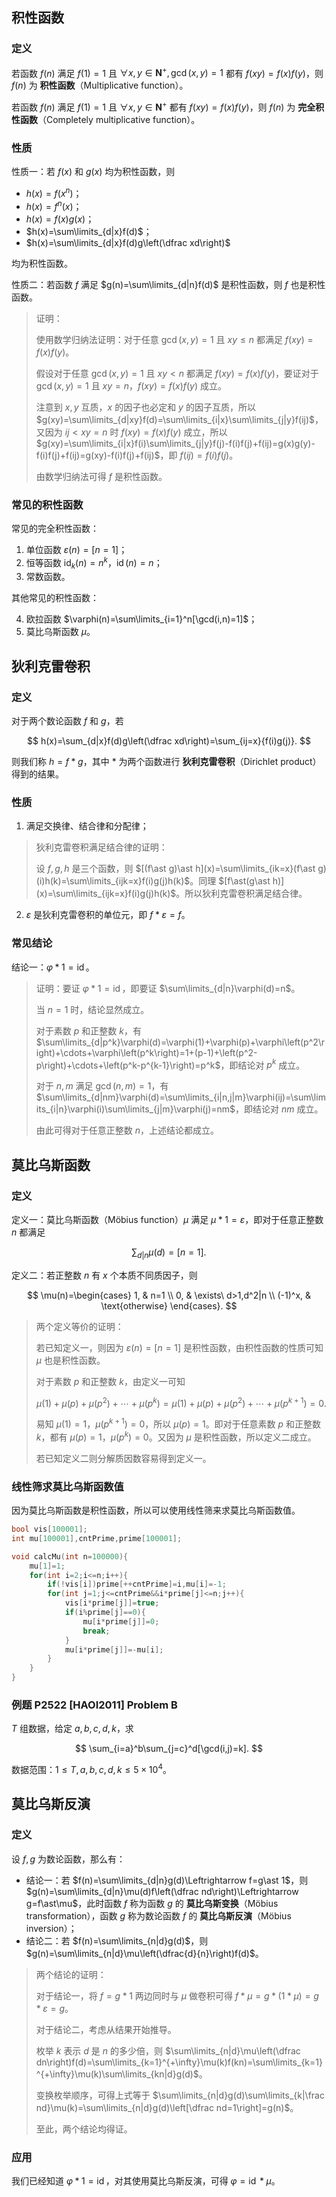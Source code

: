 ## 积性函数

### 定义

若函数 $f(n)$ 满足 $f(1)=1$ 且 $\forall x,y\in\mathbf{N}^+,\gcd(x,y)=1$ 都有 $f(xy)=f(x)f(y)$，则 $f(n)$ 为 **积性函数**（Multiplicative function）。

若函数 $f(n)$ 满足 $f(1)=1$ 且 $\forall x,y\in\mathbf{N}^+$ 都有 $f(xy)=f(x)f(y)$，则 $f(n)$ 为 **完全积性函数**（Completely multiplicative function）。

### 性质

性质一：若 $f(x)$ 和 $g(x)$ 均为积性函数，则

- $h(x)=f(x^n)$；
- $h(x)=f^n(x)$；
- $h(x)=f(x)g(x)$；
- $h(x)=\sum\limits_{d|x}f(d)$；
- $h(x)=\sum\limits_{d|x}f(d)g\left(\dfrac xd\right)$

均为积性函数。

性质二：若函数 $f$ 满足 $g(n)=\sum\limits_{d|n}f(d)$ 是积性函数，则 $f$ 也是积性函数。

> 证明：
> 
> 使用数学归纳法证明：对于任意 $\gcd(x,y)=1$ 且 $xy\leq n$ 都满足 $f(xy)=f(x)f(y)$。
> 
> 假设对于任意 $\gcd(x,y)=1$ 且 $xy < n$ 都满足 $f(xy)=f(x)f(y)$，要证对于 $\gcd(x,y)=1$ 且 $xy=n$，$f(xy)=f(x)f(y)$ 成立。
> 
> 注意到 $x,y$ 互质，$x$ 的因子也必定和 $y$ 的因子互质，所以 $g(xy)=\sum\limits_{d|xy}f(d)=\sum\limits_{i|x}\sum\limits_{j|y}f(ij)$，又因为 $ij < xy=n$ 时 $f(xy)=f(x)f(y)$ 成立，所以 $g(xy)=\sum\limits_{i|x}f(i)\sum\limits_{j|y}f(j)-f(i)f(j)+f(ij)=g(x)g(y)-f(i)f(j)+f(ij)=g(xy)-f(i)f(j)+f(ij)$，即 $f(ij)=f(i)f(j)$。
> 
> 由数学归纳法可得 $f$ 是积性函数。

### 常见的积性函数

常见的完全积性函数：

1. 单位函数 $\varepsilon(n)=[n=1]$；
2. 恒等函数 $\operatorname{id}_k(n)=n^k$，$\operatorname{id}(n)=n$；
3. 常数函数。

其他常见的积性函数：

4. 欧拉函数 $\varphi(n)=\sum\limits_{i=1}^n[\gcd(i,n)=1]$；
5. 莫比乌斯函数 $\mu$。

## 狄利克雷卷积

### 定义

对于两个数论函数 $f$ 和 $g$，若

$$
h(x)=\sum_{d|x}f(d)g\left(\dfrac xd\right)=\sum_{ij=x}{f(i)g(j)}.
$$

则我们称 $h=f\ast g$，其中 $\ast$ 为两个函数进行 **狄利克雷卷积**（Dirichlet product）得到的结果。

### 性质

1. 满足交换律、结合律和分配律；

> 狄利克雷卷积满足结合律的证明：
> 
> 设 $f,g,h$ 是三个函数，则 $[(f\ast g)\ast h](x)=\sum\limits_{ik=x}(f\ast g)(i)h(k)=\sum\limits_{ijk=x}f(i)g(j)h(k)$。同理 $[f\ast(g\ast h)](x)=\sum\limits_{ijk=x}f(i)g(j)h(k)$。所以狄利克雷卷积满足结合律。

2. $\varepsilon$ 是狄利克雷卷积的单位元，即 $f\ast\varepsilon=f$。

### 常见结论

结论一：$\varphi\ast 1=\operatorname{id}$。

> 证明：要证 $\varphi\ast 1=\operatorname{id}$，即要证 $\sum\limits_{d|n}\varphi(d)=n$。
> 
> 当 $n=1$ 时，结论显然成立。
> 
> 对于素数 $p$ 和正整数 $k$，有 $\sum\limits_{d|p^k}\varphi(d)=\varphi(1)+\varphi(p)+\varphi\left(p^2\right)+\cdots+\varphi\left(p^k\right)=1+(p-1)+\left(p^2-p\right)+\cdots+\left(p^k-p^{k-1}\right)=p^k$，即结论对 $p^k$ 成立。
> 
> 对于 $n,m$ 满足 $\gcd(n,m)=1$，有 $\sum\limits_{d|nm}\varphi(d)=\sum\limits_{i|n,j|m}\varphi(ij)=\sum\limits_{i|n}\varphi(i)\sum\limits_{j|m}\varphi(j)=nm$，即结论对 $nm$ 成立。
> 
> 由此可得对于任意正整数 $n$，上述结论都成立。

## 莫比乌斯函数

### 定义

定义一：莫比乌斯函数（Möbius function）$\mu$ 满足 $\mu\ast 1=\varepsilon$，即对于任意正整数 $n$ 都满足

$$
\sum_{d|n}\mu(d)=[n=1].
$$

定义二：若正整数 $n$ 有 $x$ 个本质不同质因子，则

$$
\mu(n)=\begin{cases}
1,      & n=1                \\
0,      & \exists\ d>1,d^2|n \\
(-1)^x, & \text{otherwise}
\end{cases}.
$$

> 两个定义等价的证明：
> 
> 若已知定义一，则因为 $\varepsilon(n)=[n=1]$ 是积性函数，由积性函数的性质可知 $\mu$ 也是积性函数。
> 
> 对于素数 $p$ 和正整数 $k$，由定义一可知
> 
> $$
> \mu(1)+\mu(p)+\mu\left(p^2\right)+\cdots+\mu\left(p^k\right)=\mu(1)+\mu(p)+\mu\left(p^2\right)+\cdots+\mu\left(p^{k+1}\right)=0.
> $$
> 
> 易知 $\mu(1)=1$，$\mu\left(p^{k+1}\right)=0$，所以 $\mu(p)=1$。即对于任意素数 $p$ 和正整数 $k$，都有 $\mu(p)=1$，$\mu\left(p^k\right)=0$。又因为 $\mu$ 是积性函数，所以定义二成立。
> 
> 若已知定义二则分解质因数容易得到定义一。

### 线性筛求莫比乌斯函数值

因为莫比乌斯函数是积性函数，所以可以使用线性筛来求莫比乌斯函数值。

```cpp
bool vis[100001];
int mu[100001],cntPrime,prime[100001];

void calcMu(int n=100000){
    mu[1]=1;
    for(int i=2;i<=n;i++){
        if(!vis[i])prime[++cntPrime]=i,mu[i]=-1;
        for(int j=1;j<=cntPrime&&i*prime[j]<=n;j++){
            vis[i*prime[j]]=true;
            if(i%prime[j]==0){
                mu[i*prime[j]]=0;
                break;
            }
            mu[i*prime[j]]=-mu[i];
        }
    }
}
```

<!-- problem.P2522.begin -->

### 例题 P2522 \[HAOI2011\] Problem B

$T$ 组数据，给定 $a,b,c,d,k$，求

$$
\sum_{i=a}^b\sum_{j=c}^d[\gcd(i,j)=k].
$$

数据范围：$1\leq T,a,b,c,d,k\leq 5\times 10^4$。

<!-- problem.P2522.end -->

## 莫比乌斯反演

### 定义

设 $f,g$ 为数论函数，那么有：

- 结论一：若 $f(n)=\sum\limits_{d|n}g(d)\Leftrightarrow f=g\ast 1$，则 $g(n)=\sum\limits_{d|n}\mu(d)f\left(\dfrac nd\right)\Leftrightarrow g=f\ast\mu$，此时函数 $f$ 称为函数 $g$ 的 **莫比乌斯变换**（Möbius transformation），函数 $g$ 称为数论函数 $f$ 的 **莫比乌斯反演**（Möbius inversion）；
- 结论二：若 $f(n)=\sum\limits_{n|d}g(d)$，则 $g(n)=\sum\limits_{n|d}\mu\left(\dfrac{d}{n}\right)f(d)$。

> 两个结论的证明：
> 
> 对于结论一，将 $f=g\ast 1$ 两边同时与 $\mu$ 做卷积可得 $f\ast\mu=g\ast(1\ast\mu)=g\ast\varepsilon=g$。
> 
> 对于结论二，考虑从结果开始推导。
> 
> 枚举 $k$ 表示 $d$ 是 $n$ 的多少倍，则 $\sum\limits_{n|d}\mu\left(\dfrac dn\right)f(d)=\sum\limits_{k=1}^{+\infty}\mu(k)f(kn)=\sum\limits_{k=1}^{+\infty}\mu(k)\sum\limits_{kn|d}g(d)$。
> 
> 变换枚举顺序，可得上式等于 $\sum\limits_{n|d}g(d)\sum\limits_{k|\frac nd}\mu(k)=\sum\limits_{n|d}g(d)\left[\dfrac nd=1\right]=g(n)$。
> 
> 至此，两个结论均得证。

### 应用

我们已经知道 $\varphi\ast 1=\operatorname{id}$，对其使用莫比乌斯反演，可得 $\varphi=\operatorname{id}\ast\mu$。
